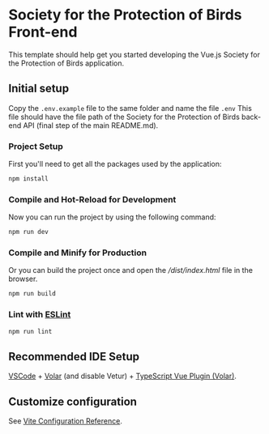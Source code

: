 # Society for the Protection of Birds Front-end

This template should help get you started developing the Vue.js Society for the Protection of Birds application.

## Initial setup
Copy the `.env.example` file to the same folder and name the file `.env`
This file should have the file path of the Society for the Protection of Birds back-end API (final step of the main README.md).

### Project Setup

First you'll need to get all the packages used by the application:
```sh
npm install
```

### Compile and Hot-Reload for Development

Now you can run the project by using the following command:
```sh
npm run dev
```


### Compile and Minify for Production

Or you can build the project once and open the */dist/index.html* file in the browser.
```sh
npm run build
```

### Lint with [ESLint](https://eslint.org/)

```sh
npm run lint
```

## Recommended IDE Setup

[VSCode](https://code.visualstudio.com/) + [Volar](https://marketplace.visualstudio.com/items?itemName=johnsoncodehk.volar) (and disable Vetur) + [TypeScript Vue Plugin (Volar)](https://marketplace.visualstudio.com/items?itemName=johnsoncodehk.vscode-typescript-vue-plugin).

## Customize configuration

See [Vite Configuration Reference](https://vitejs.dev/config/).
